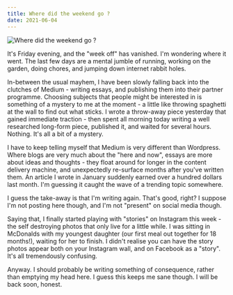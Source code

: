 ```yaml
---
title: Where did the weekend go ?
date: 2021-06-04
---
```


![Where did the weekend go ?](https://source.unsplash.com/dUPDhdeCN84/1600x900)


It's Friday evening, and the "week off" has vanished. I'm wondering where it went. The last few days are a mental jumble of running, working on the garden, doing chores, and jumping down internet rabbit holes.


In-between the usual mayhem, I have been slowly falling back into the clutches of Medium - writing essays, and publishing them into their partner programme. Choosing subjects that people might be interested in is something of a mystery to me at the moment - a little like throwing spaghetti at the wall to find out what sticks. I wrote a throw-away piece yesterday that gained immediate traction - then spent all morning today writing a well researched long-form piece, published it, and waited for several hours. Nothing. It's all a bit of a mystery.


I have to keep telling myself that Medium is very different than Wordpress. Where blogs are very much about the "here and now", essays are more about ideas and thoughts - they float around for longer in the content delivery machine, and unexpectedly re-surface months after you've written them. An article I wrote in January suddenly earned over a hundred dollars last month. I'm guessing it caught the wave of a trending topic somewhere.


I guess the take-away is that I'm writing again. That's good, right? I suppose I'm not posting here though, and I'm not "present" on social media though.


Saying that, I finally started playing with "stories" on Instagram this week - the self destroying photos that only live for a little while. I was sitting in McDonalds with my youngest daughter (our first meal out together for 18 months!), waiting for her to finish. I didn't realise you can have the story photos appear both on your Instagram wall, and on Facebook as a "story". It's all tremendously confusing.


Anyway. I should probably be writing something of consequence, rather than emptying my head here. I guess this keeps me sane though. I will be back soon, honest.

